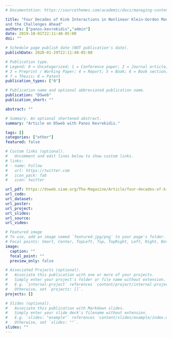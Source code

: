 ```yaml
---
# Documentation: https://sourcethemes.com/academic/docs/managing-content/

title: "Four Decades of Kink Interactions in Nonlinear Klein-Gordon Models: A Crucial Typo, Recent Developments
and the Challenges Ahead"
authors: ["panos-kevrekidis","admin"]
date: 2019-10-01T22:11:48-05:00
doi: ""

# Schedule page publish date (NOT publication's date).
publishDate: 2020-01-29T22:11:48-05:00

# Publication type.
# Legend: 0 = Uncategorized; 1 = Conference paper; 2 = Journal article;
# 3 = Preprint / Working Paper; 4 = Report; 5 = Book; 6 = Book section;
# 7 = Thesis; 8 = Patent
publication_types: ["0"]

# Publication name and optional abbreviated publication name.
publication: "DSweb"
publication_short: ""

abstract: ""

# Summary. An optional shortened abstract.
summary: "Article on DSweb with Panos Kevrekidis."

tags: []
categories: ["other"]
featured: false

# Custom links (optional).
#   Uncomment and edit lines below to show custom links.
# links:
# - name: Follow
#   url: https://twitter.com
#   icon_pack: fab
#   icon: twitter

url_pdf: https://dsweb.siam.org/The-Magazine/Article/four-decades-of-kink-interactions-in-nonlinear-klein-gordon-models-a-crucial-typo-recent-developments-and-the-challenges-ahead
url_code:
url_dataset:
url_poster:
url_project:
url_slides:
url_source:
url_video:

# Featured image
# To use, add an image named `featured.jpg/png` to your page's folder. 
# Focal points: Smart, Center, TopLeft, Top, TopRight, Left, Right, BottomLeft, Bottom, BottomRight.
image:
  caption: ""
  focal_point: ""
  preview_only: false

# Associated Projects (optional).
#   Associate this publication with one or more of your projects.
#   Simply enter your project's folder or file name without extension.
#   E.g. `internal-project` references `content/project/internal-project/index.md`.
#   Otherwise, set `projects: []`.
projects: []

# Slides (optional).
#   Associate this publication with Markdown slides.
#   Simply enter your slide deck's filename without extension.
#   E.g. `slides: "example"` references `content/slides/example/index.md`.
#   Otherwise, set `slides: ""`.
slides: ""
---
```

